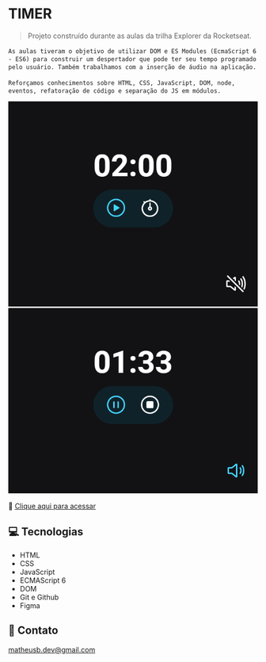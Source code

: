 # TIMER

> Projeto construído durante as aulas da trilha Explorer da Rocketseat.

    As aulas tiveram o objetivo de utilizar DOM e ES Modules (EcmaScript 6 - ES6) para construir um despertador que pode ter seu tempo programado pelo usuário. Também trabalhamos com a inserção de áudio na aplicação. 
    
    Reforçamos conhecimentos sobre HTML, CSS, JavaScript, DOM, node, eventos, refatoração de código e separação do JS em módulos.

![preview_1](./.github/preview_1.png)
![preview_2](./.github/preview_2.png)

🔗 [Clique aqui para acessar](https://mbslash.github.io/Timer/)

## 💻 Tecnologias

- HTML
- CSS
- JavaScript
- ECMAScript 6
- DOM
- Git e Github
- Figma

## 📧 Contato

matheusb.dev@gmail.com